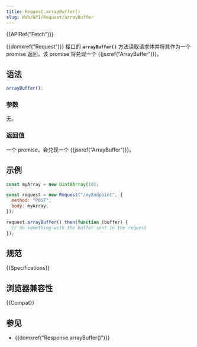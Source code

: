 ```yaml
---
title: Request.arrayBuffer()
slug: Web/API/Request/arrayBuffer
---
```


{{APIRef("Fetch")}}

{{domxref("Request")}} 接口的 **`arrayBuffer()`** 方法读取请求体并将其作为一个 promise 返回，该 promise 将兑现一个 {{jsxref("ArrayBuffer")}}。

## 语法

```js
arrayBuffer();
```

### 参数

无。

### 返回值

一个 promise，会兑现一个 {{jsxref("ArrayBuffer")}}。

## 示例

```js
const myArray = new Uint8Array(10);

const request = new Request("/myEndpoint", {
  method: "POST",
  body: myArray,
});

request.arrayBuffer().then(function (buffer) {
  // do something with the buffer sent in the request
});
```

## 规范

{{Specifications}}

## 浏览器兼容性

{{Compat}}

## 参见

- {{domxref("Response.arrayBuffer()")}}
